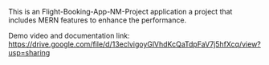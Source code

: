 This is an Flight-Booking-App-NM-Project application a project that includes MERN features to enhance the performance.

Demo video and documentation link:
https://drive.google.com/file/d/13eclvigoyGlVhdKcQaTdpFaV7j5hfXcq/view?usp=sharing
